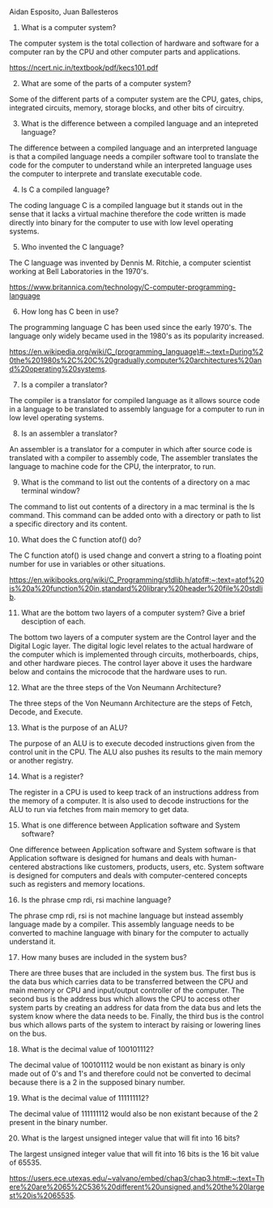 Aidan Esposito, Juan Ballesteros

1. What is a computer system?

The computer system is the total collection of hardware and software for a computer ran by the CPU and other computer parts
and applications.

https://ncert.nic.in/textbook/pdf/kecs101.pdf


2. What are some of the parts of a computer system?


Some of the different parts of a computer system are the CPU, gates, chips, integrated circuits, memory,
storage blocks, and other bits of circuitry. 


3. What is the difference between a compiled language and an intepreted language?


The difference between a compiled language and an interpreted language is that a compiled language needs a compiler software tool
to translate the code for the computer to understand while an interpreted language uses the computer to interprete and translate
executable code.


4. Is C a compiled language?

The coding language C is a compiled language but it stands out in the sense that it lacks a virtual machine therefore the code
written is made directly into binary for the computer to use with low level operating systems.


5. Who invented the C language?


The C language was invented by Dennis M. Ritchie, a computer scientist working at Bell Laboratories in the 1970's.

https://www.britannica.com/technology/C-computer-programming-language


6. How long has C been in use?

The programming language C has been used since the early 1970's. The language only widely became used in the 1980's
as its popularity increased.

https://en.wikipedia.org/wiki/C_(programming_language)#:~:text=During%20the%201980s%2C%20C%20gradually,computer%20architectures%20and%20operating%20systems.


7. Is a compiler a translator?


The compiler is a translator for compiled language as it allows source code in a language to be translated to 
assembly language for a computer to run in low level operating systems.


8. Is an assembler a translator?


An assembler is a translator for a computer in which after source code is translated with a compiler to assembly code,
The assembler translates the language to machine code for the CPU, the interprator, to run.


9. What is the command to list out the contents of a directory on a mac terminal window?


The command to list out contents of a directory in a mac terminal is the ls command. This command can be added onto
with a directory or path to list a specific directory and its content.


10. What does the C function atof() do?


The C function atof() is used change and convert a string to a floating point number for use in variables or other situations.

https://en.wikibooks.org/wiki/C_Programming/stdlib.h/atof#:~:text=atof%20is%20a%20function%20in,standard%20library%20header%20file%20stdlib.


11. What are the bottom two layers of a computer system? Give a brief desciption of each.


The bottom two layers of a computer system are the Control layer and the Digital Logic layer. The digital logic level relates
to the actual hardware of the computer which is implemented through circuits, motherboards, chips, and other hardware pieces.
The control layer above it uses the hardware below and contains the microcode that the hardware uses to run. 


12. What are the three steps of the Von Neumann Architecture?

The three steps of the Von Neumann Architecture are the steps of Fetch, Decode, and Execute.


13. What is the purpose of an ALU?


The purpose of an ALU is to execute decoded instructions given from the control unit in the CPU. The ALU also 
pushes its results to the main memory or another registry.


14. What is a register?


The register in a CPU is used to keep track of an instructions address from the memory of a computer. 
It is also used to decode instructions for the ALU to run via fetches from main memory to get data.


15. What is one difference between Application software and System software?


One difference between Application software and System software is that Application software is designed for humans and deals
with human-centered abstractions like customers, products, users, etc. System software is designed for computers and 
deals with computer-centered concepts such as registers and memory locations.


16. Is the phrase cmp rdi, rsi machine language?


The phrase cmp rdi, rsi is not machine language but instead assembly language made by a compiler. This assembly language
needs to be converted to machine language with binary for the computer to actually understand it.


17. How many buses are included in the system bus?


There are three buses that are included in the system bus. The first bus is the data bus which carries data to be transferred
between the CPU and main memory or CPU and input/output controller of the computer. The second bus is the address bus
which allows the CPU to access other system parts by creating an address for data from the data bus and lets the system know
where the data needs to be. Finally, the third bus is the control bus which allows parts of the system to interact by raising 
or lowering lines on the bus.


18. What is the decimal value of 100101112?


The decimal value of 100101112 would be non existant as binary is only made out of 0's and 1's and therefore could
not be converted to decimal because there is a 2 in the supposed binary number.


19. What is the decimal value of 111111112?


The decimal value of 111111112 would also be non existant because of the 2 present in the binary number.


20. What is the largest unsigned integer value that will fit into 16 bits?


The largest unsigned integer value that will fit into 16 bits is the 16 bit value of 65535.

https://users.ece.utexas.edu/~valvano/embed/chap3/chap3.htm#:~:text=There%20are%2065%2C536%20different%20unsigned,and%20the%20largest%20is%2065535.

